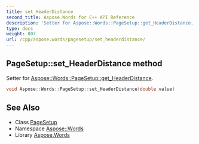 ```yaml
---
title: set_HeaderDistance
second_title: Aspose.Words for C++ API Reference
description: 'Setter for Aspose::Words::PageSetup::get_HeaderDistance.'
type: docs
weight: 807
url: /cpp/aspose.words/pagesetup/set_headerdistance/
---
```

## PageSetup::set_HeaderDistance method


Setter for [Aspose::Words::PageSetup::get_HeaderDistance](../get_headerdistance/).

```cpp
void Aspose::Words::PageSetup::set_HeaderDistance(double value)
```

## See Also

* Class [PageSetup](../)
* Namespace [Aspose::Words](../../)
* Library [Aspose.Words](../../../)

